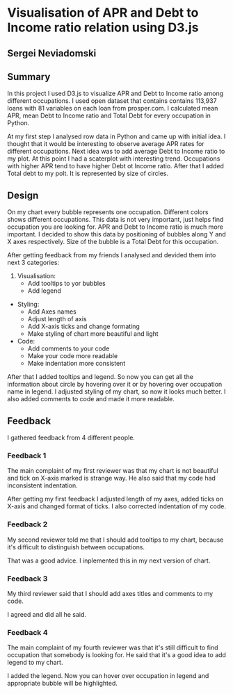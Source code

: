 
# Visualisation of APR and Debt to Income ratio relation using D3.js

## Sergei Neviadomski

## Summary

In this project I used D3.js to visualize APR and Debt to Income ratio among different occupations. I used open dataset that contains contains 113,937 loans with 81 variables on each loan from prosper.com. I calculated mean APR, mean Debt to Income ratio and Total Debt for every occupation in Python.  

At my first step I analysed row data in Python and came up with initial idea. I thought that it would be interesting to observe average APR rates for different occupations. Next idea was to add average Debt to Income ratio to my plot. At this point I had a scaterplot with interesting trend. Occupations with higher APR tend to have higher Debt ot Income ratio. After that I added Total debt to my polt. It is represented by size of circles. 

## Design

On my chart every bubble represents one occupation. Different colors shows different occupations. This data is not very important, just helps find occupation you are looking for. APR and Debt to Income ratio is much more important. I decided to show this data by positioning of bubbles along Y and X axes respectively. Size of the bubble is a Total Debt for this occupation.  

After getting feedback from my friends I analysed and devided them into next 3 categories:

1. Visualisation:
    * Add tooltips to yor bubbles
    * Add legend
* Styling:
    * Add Axes names
    * Adjust length of axis
    * Add X-axis ticks and change formating
    * Make styling of chart more beautiful and light
* Code:
    * Add comments to your code
    * Make your code more readable
    * Make indentation more consistent
    
After that I added tooltips and legend. So now you can get all the information about circle by hovering over it or by hovering over occupation name in legend. I adjusted styling of my chart, so now it looks much better. I also added comments to code and made it more readable.

## Feedback

I gathered feedback from 4 different people. 

### Feedback 1

The main complaint of my first reviewer was that my chart is not beautiful and tick on X-axis marked is strange way. He also said that my code had inconsistent indentation. 

After getting my first feedback I adjusted length of my axes, added ticks on X-axis and changed format of ticks. I also corrected indentation of my code.

### Feedback 2

My second reviewer told me that I should add tooltips to my chart, because it's difficult to distinguish between occupations.

That was a good advice. I inplemented this in my next version of chart. 

### Feedback 3

My third reviewer said that I should add axes titles and comments to my code.

I agreed and did all he said.

### Feedback 4

The main complaint of my fourth reviewer was that it's still difficult to find occupation that somebody is looking for. He said that it's a good idea to add legend to my chart.

I added the legend. Now you can hover over occupation in legend and appropriate bubble will be highlighted.
